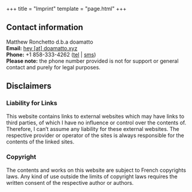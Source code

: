 +++
title = "Imprint"
template = "page.html"
+++

## Contact information
Matthew Ronchetto d.b.a doamatto<br/>
**Email:** [hey \[at\] doamatto.xyz](mailto:hey@doamatto.xyz)<br/>
**Phone:** +1 858-333-4262 ([tel](tel:+18583334262) | [sms](sms:+18583334262))<br/>
**Please note:** the phone number provided is not for support or general contact and purely for legal purposes.

## Disclaimers
### Liability for Links
This website contains links to external websites which may have links to third parties, of which I have no influence or control over the contents of. Therefore, I can’t assume any liability for these external websites. The respective provider or operator of the sites is always responsible for the contents of the linked sites.

### Copyright
The contents and works on this website are subject to French copyrights laws. Any kind of use outside the limits of copyright laws requires the written consent of the respective author or authors.
